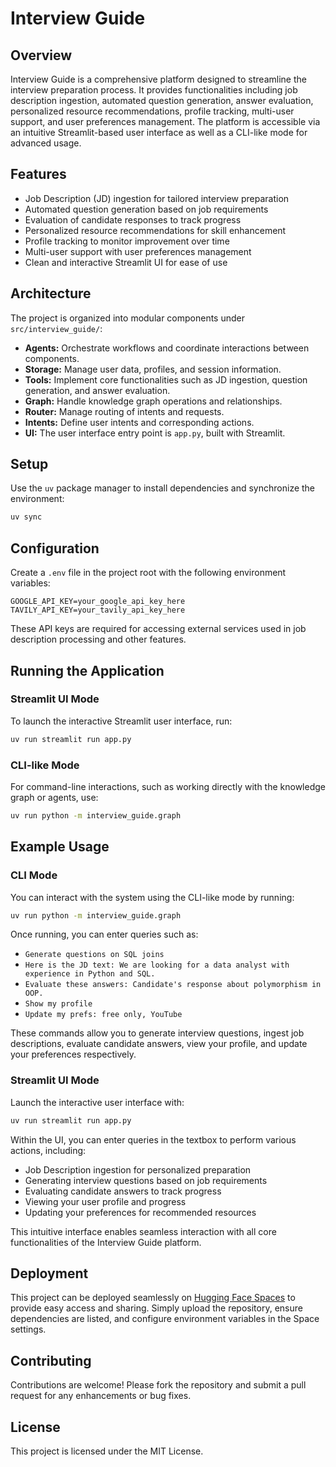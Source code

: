 # Interview Guide

## Overview
Interview Guide is a comprehensive platform designed to streamline the interview preparation process. It provides functionalities including job description ingestion, automated question generation, answer evaluation, personalized resource recommendations, profile tracking, multi-user support, and user preferences management. The platform is accessible via an intuitive Streamlit-based user interface as well as a CLI-like mode for advanced usage.

## Features
- Job Description (JD) ingestion for tailored interview preparation
- Automated question generation based on job requirements
- Evaluation of candidate responses to track progress
- Personalized resource recommendations for skill enhancement
- Profile tracking to monitor improvement over time
- Multi-user support with user preferences management
- Clean and interactive Streamlit UI for ease of use

## Architecture
The project is organized into modular components under `src/interview_guide/`:

- **Agents:** Orchestrate workflows and coordinate interactions between components.
- **Storage:** Manage user data, profiles, and session information.
- **Tools:** Implement core functionalities such as JD ingestion, question generation, and answer evaluation.
- **Graph:** Handle knowledge graph operations and relationships.
- **Router:** Manage routing of intents and requests.
- **Intents:** Define user intents and corresponding actions.
- **UI:** The user interface entry point is `app.py`, built with Streamlit.

## Setup

Use the `uv` package manager to install dependencies and synchronize the environment:

```bash
uv sync
```

## Configuration

Create a `.env` file in the project root with the following environment variables:

```
GOOGLE_API_KEY=your_google_api_key_here
TAVILY_API_KEY=your_tavily_api_key_here
```

These API keys are required for accessing external services used in job description processing and other features.

## Running the Application

### Streamlit UI Mode

To launch the interactive Streamlit user interface, run:

```bash
uv run streamlit run app.py
```

### CLI-like Mode

For command-line interactions, such as working directly with the knowledge graph or agents, use:

```bash
uv run python -m interview_guide.graph
```

## Example Usage

### CLI Mode

You can interact with the system using the CLI-like mode by running:

```bash
uv run python -m interview_guide.graph
```

Once running, you can enter queries such as:

- `Generate questions on SQL joins`
- `Here is the JD text: We are looking for a data analyst with experience in Python and SQL.`
- `Evaluate these answers: Candidate's response about polymorphism in OOP.`
- `Show my profile`
- `Update my prefs: free only, YouTube`

These commands allow you to generate interview questions, ingest job descriptions, evaluate candidate answers, view your profile, and update your preferences respectively.

### Streamlit UI Mode

Launch the interactive user interface with:

```bash
uv run streamlit run app.py
```

Within the UI, you can enter queries in the textbox to perform various actions, including:

- Job Description ingestion for personalized preparation
- Generating interview questions based on job requirements
- Evaluating candidate answers to track progress
- Viewing your user profile and progress
- Updating your preferences for recommended resources

This intuitive interface enables seamless interaction with all core functionalities of the Interview Guide platform.

## Deployment

This project can be deployed seamlessly on [Hugging Face Spaces](https://huggingface.co/spaces) to provide easy access and sharing. Simply upload the repository, ensure dependencies are listed, and configure environment variables in the Space settings.

## Contributing

Contributions are welcome! Please fork the repository and submit a pull request for any enhancements or bug fixes.

## License

This project is licensed under the MIT License.
